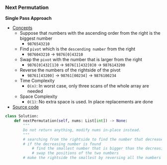 ### Next Permutation

**Single Pass Approach**
- [Concepts](images/Single.png)
    - Suppose that numbers with the ascending order from the right is the biggest number 
        - `9876543210`
    - Find `pivot` which is the `descending number` from the right
        - `9876043210` -> `9876[0]43210`
    - Swap the `pivot` with the number that is larger from the right
        - `9876[0]432[1]0` -> `9876[1]432[0]0` -> `9876143200`
    - Reverse the numbers of the rightside of the pivot
        - `98761[43200]` -> `98761[00234]` -> `9876100234`
    - Time Complexity 
        - `O(n)`: In worst case, only three scans of the whole array are needed 
    - Space Complexity 
        -  `O(1)`: No extra space is used. In place replacements are done
- [Source code](source/Single.py)
```python
class Solution:
    def nextPermutation(self, nums: List[int]) -> None:
        """
        Do not return anything, modify nums in-place instead.
        """
        # searching from the rightside to find the number that decreases
        # if the decreasing number is found
            # find the smallest number that is bigger than the decreasing number from the rightside
            # swap the positions of the two numbers
        # make the rightside the smallest by reversing all the numbers
```
